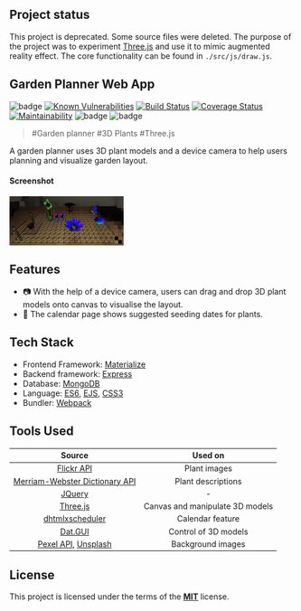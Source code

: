 ## Project status

This project is deprecated. Some source files were deleted. The purpose of the project was to experiment [Three.js](https://threejs.org/) and use it to mimic augmented reality effect. The core functionality can be found in `./src/js/draw.js`. 



## Garden Planner Web App

<img src="https://img.shields.io/github/license/hl778/SameGame-Phaser3" alt="badge" style="zoom:100%;"/> [![Known Vulnerabilities](https://snyk.io/test/github/hl778/SameGame-Phaser3/badge.svg)](https://snyk.io/test/github/hl778/SameGame-Phaser3) [![Build Status](https://app.travis-ci.com/hl778/SameGame-Phaser3.svg?branch=main)](https://app.travis-ci.com/hl778/SameGame-Phaser3) [![Coverage Status](https://coveralls.io/repos/github/hl778/SameGame-Phaser3/badge.svg?branch=main)](https://coveralls.io/github/hl778/SameGame-Phaser3?branch=main) [![Maintainability](https://api.codeclimate.com/v1/badges/88732de2e7196bf0cad5/maintainability)](https://codeclimate.com/github/hl778/SameGame-Phaser3/maintainability) <img src="https://img.shields.io/david/hl778/SameGame-Phaser3" alt="badge" style="zoom:100%;"/> <img src="https://img.shields.io/david/dev/hl778/SameGame-Phaser3" alt="badge" style="zoom:100%;"/>

> #Garden planner #3D Plants #Three.js

A garden planner uses 3D plant models and a device camera to help users planning and visualize garden layout.

#### Screenshot

<img src="docs/1.png" alt="screenshot" align="center" width=40%/> 



## Features

* :camera: With the help of a device camera, users can drag and drop 3D plant models onto canvas to visualise the layout. 
* :seedling: The calendar page shows suggested seeding dates for plants.



## Tech Stack 

- Frontend Framework: [Materialize](https://materializecss.com/)
- Backend framework: [Express](https://expressjs.com/)
- Database: [MongoDB](https://www.mongodb.com/)
- Language: [ES6](https://github.com/lukehoban/es6features#readme), [EJS](https://ejs.co/), [CSS3](https://www.w3.org/TR/2001/WD-css3-roadmap-20010523/)
- Bundler: [Webpack](https://webpack.js.org/)



## Tools Used

|                          **Source**                          |           **Used on**           |
| :----------------------------------------------------------: | :-----------------------------: |
|      [Flickr API](https://www.flickr.com/services/api/)      |          Plant images           |
| [Merriam-Webster Dictionary API](https://dictionaryapi.com/) |       Plant descriptions        |
|                [JQuery](https://jquery.com/)                 |                -                |
|               [Three.js](https://threejs.org/)               | Canvas and manipulate 3D models |
|    [dhtmlxscheduler](https://docs.dhtmlx.com/scheduler/)     |        Calendar feature         |
|        [Dat.GUI](https://github.com/dataarts/dat.gui)        |      Control of 3D models       |
| [Pexel API](https://www.pexels.com/api/), [Unsplash](https://unsplash.com/) |        Background images        |



## License

This project is licensed under the terms of the **[MIT](https://choosealicense.com/licenses/mit/)** license.


